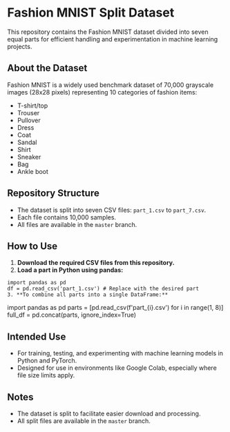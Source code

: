 # Fashion MNIST Split Dataset

This repository contains the Fashion MNIST dataset divided into seven equal parts for efficient handling and experimentation in machine learning projects.

## About the Dataset

Fashion MNIST is a widely used benchmark dataset of 70,000 grayscale images (28x28 pixels) representing 10 categories of fashion items:
- T-shirt/top
- Trouser
- Pullover
- Dress
- Coat
- Sandal
- Shirt
- Sneaker
- Bag
- Ankle boot

## Repository Structure

- The dataset is split into seven CSV files: `part_1.csv` to `part_7.csv`.
- Each file contains 10,000 samples.
- All files are available in the `master` branch.

## How to Use

1. **Download the required CSV files from this repository.**
2. **Load a part in Python using pandas:**
```
import pandas as pd
df = pd.read_csv('part_1.csv') # Replace with the desired part
3. **To combine all parts into a single DataFrame:**
```
import pandas as pd
parts = [pd.read_csv(f'part_{i}.csv') for i in range(1, 8)]
full_df = pd.concat(parts, ignore_index=True)

## Intended Use

- For training, testing, and experimenting with machine learning models in Python and PyTorch.
- Designed for use in environments like Google Colab, especially where file size limits apply.

## Notes

- The dataset is split to facilitate easier download and processing.
- All split files are available in the `master` branch.


